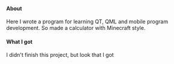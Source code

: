 #### About
Here I wrote a program for learning QT, QML and mobile program development. So made a calculator with Minecraft style.

#### What I got
I didn't finish this project, but look that I got

